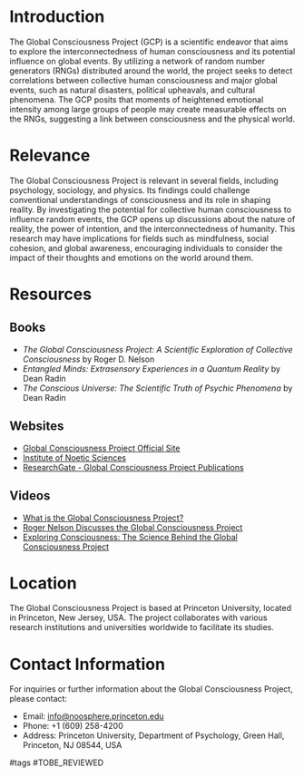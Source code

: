 # Introduction

The Global Consciousness Project (GCP) is a scientific endeavor that aims to explore the interconnectedness of human consciousness and its potential influence on global events. By utilizing a network of random number generators (RNGs) distributed around the world, the project seeks to detect correlations between collective human consciousness and major global events, such as natural disasters, political upheavals, and cultural phenomena. The GCP posits that moments of heightened emotional intensity among large groups of people may create measurable effects on the RNGs, suggesting a link between consciousness and the physical world.

# Relevance

The Global Consciousness Project is relevant in several fields, including psychology, sociology, and physics. Its findings could challenge conventional understandings of consciousness and its role in shaping reality. By investigating the potential for collective human consciousness to influence random events, the GCP opens up discussions about the nature of reality, the power of intention, and the interconnectedness of humanity. This research may have implications for fields such as mindfulness, social cohesion, and global awareness, encouraging individuals to consider the impact of their thoughts and emotions on the world around them.

# Resources

## Books

- *The Global Consciousness Project: A Scientific Exploration of Collective Consciousness* by Roger D. Nelson
- *Entangled Minds: Extrasensory Experiences in a Quantum Reality* by Dean Radin
- *The Conscious Universe: The Scientific Truth of Psychic Phenomena* by Dean Radin

## Websites

- [Global Consciousness Project Official Site](https://noosphere.princeton.edu)
- [Institute of Noetic Sciences](https://noetic.org)
- [ResearchGate - Global Consciousness Project Publications](https://www.researchgate.net/project/Global-Consciousness-Project)

## Videos

- [What is the Global Consciousness Project?](https://www.youtube.com/watch?v=example1)
- [Roger Nelson Discusses the Global Consciousness Project](https://www.youtube.com/watch?v=example2)
- [Exploring Consciousness: The Science Behind the Global Consciousness Project](https://www.youtube.com/watch?v=example3)

# Location

The Global Consciousness Project is based at Princeton University, located in Princeton, New Jersey, USA. The project collaborates with various research institutions and universities worldwide to facilitate its studies.

# Contact Information

For inquiries or further information about the Global Consciousness Project, please contact:

- Email: info@noosphere.princeton.edu
- Phone: +1 (609) 258-4200
- Address: Princeton University, Department of Psychology, Green Hall, Princeton, NJ 08544, USA

#tags 
#TOBE_REVIEWED
